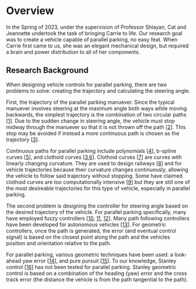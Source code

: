 # Overview 
In the Spring of 2023, under the supervision of Professor Shlayan, Cat and Jeannette undertook the task of bringing Carrie to life. Our research goal was to create a vehicle capable of parallel parking, no easy feat. When Carrie first came to us, she was an elegant mechanical design, but required a brain and power distribution to all of her components. 

## Research Background
When designing vehicle controls for parallel parking, there are two problems to solve: creating the trajectory and calculating the steering angle. 

First, the trajectory of the parallel parking manuever. Since the typical manuever involves steering at the maximum angle both ways while moving backwards, the simplest trajectory is the combination of two circular paths [[1]]. Due to the sudden change in steering angle, the vehicle must stop midway through the manuever so that it is not thrown off the path [[2]]. This stop may be avoided if instead a more continuous path is chosen as the trajectory [[3]]. 

Continuous paths for parallel parking include polynomials [[4]], b-spline curves [[5]], and clothoid curves [[3],[6]]. Clothoid curves [[7]] are curves with linearly changing curvature. They are used to design railways [[8]] and for vehicle trajectories because their curvature changes continuously, allowing the vehicle to follow said trajectory without stopping. Some have claimed clothoid curves are too computationally intensive [[9]] but they are still one of the most desireable trajectories for this type of vehicle, especially in parallel parking.

The second problem is designing the controller for steering angle based on the desired trajectory of the vehicle. For parallel parking specifically, many have employed fuzzy controllers [[10], [11], [12]]. Many path following controllers have been developed for autonomous vehicles [[13]]. For geometric controllers, once the path is generated, the error (and eventual control signal) is based on the closest point along the path and the vehicles position and orientation relative to the path. 

For parallel parking, various geometric techniques have been used: a look-ahead yaw error [[14]], and pure pursuit [[15]]. To our knowledge, Stanley control [[16]] has not been tested for parallel parking. Stanley geometric control is based on a combination of the heading (yaw) error and the cross track error (the distance the vehicle is from the path tangential to the path).

[1]:(https://www.researchgate.net/publication/328798507_Automatic_Parallel_Parking_Algorithm_for_a_Carlike_Robot_using_Fuzzy_PDI_Control)
[2]:(https://ieeexplore.ieee.org/document/620143)
[3]:(https://ieeexplore.ieee.org/document/6548775)
[4]:(https://ieeexplore.ieee.org/document/6395363)
[5]:(https://journals.sagepub.com/doi/full/10.1177/0020294020944961)
[6]:(https://ieeexplore.ieee.org/document/7962257)
[7]:(https://pwayblog.com/2016/07/03/the-clothoid/)
[8]:(https://archive.org/details/railwaytransiti02talbgoog/)
[9]:(https://ieeexplore.ieee.org/document/9669069)
[10]:(https://ieeexplore.ieee.org/document/5945221)
[11]:(https://ieeexplore.ieee.org/document/1548645)
[12]:(https://www.researchgate.net/publication/224350298_Development_of_an_automatic_parking_system_for_vehicle)
[13]:(https://ieeexplore.ieee.org/document/8191998)
[14]:(https://ieeexplore.ieee.org/document/6704211)
[15]:(https://ieeexplore.ieee.org/document/4677655)
[16]:(https://ieeexplore.ieee.org/document/4282788)